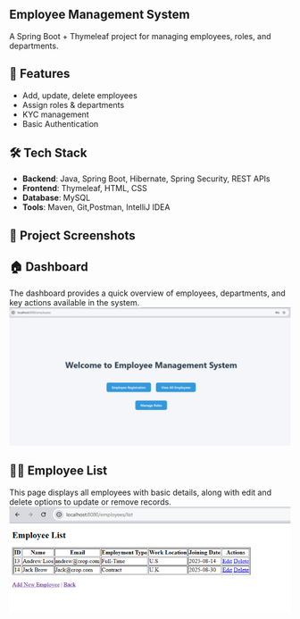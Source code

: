 ## Employee Management System

A Spring Boot + Thymeleaf project for managing employees, roles, and departments.    


## 📌 Features
- Add, update, delete employees
- Assign roles & departments
- KYC management
- Basic Authentication 

## 🛠️ Tech Stack
- **Backend**: Java, Spring Boot, Hibernate, Spring Security, REST APIs
- **Frontend**: Thymeleaf, HTML, CSS
- **Database**: MySQL
- **Tools**: Maven, Git,Postman, IntelliJ IDEA

## 📸 Project Screenshots
## 🏠 Dashboard
The dashboard provides a quick overview of employees, departments, and key actions available in the system.  
![Dashboard](images/dashboard.png)
## 👨‍💼 Employee List
This page displays all employees with basic details, along with edit and delete options to update or remove records.  
![Employee List](images/emplist.PNG)

